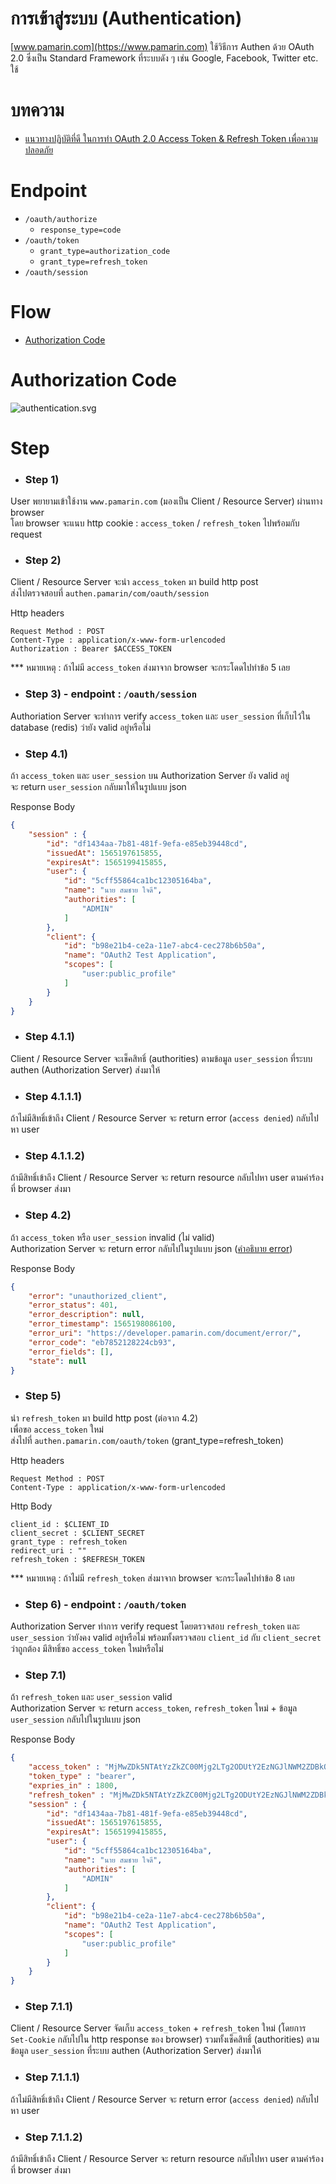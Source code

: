 # การเข้าสู่ระบบ (Authentication)

[www.pamarin.com](https://www.pamarin.com) ใช้วิธีการ Authen ด้วย OAuth 2.0 ซึ่งเป็น Standard Framework ที่ระบบดัง ๆ เช่น Google, Facebook, Twitter etc. ใช้ 

# บทความ
- [แนวทางปฏิบัติที่ดี ในการทำ OAuth 2.0 Access Token & Refresh Token เพื่อความปลอดภัย](https://medium.com/@jittagornp/best-practice-%E0%B9%83%E0%B8%99%E0%B8%81%E0%B8%B2%E0%B8%A3%E0%B8%97%E0%B8%B3-oauth2-access-token-refresh-token-457ae3bee4b7)

# Endpoint
- `/oauth/authorize`
   - `response_type=code`
- `/oauth/token`
   - `grant_type=authorization_code`
   - `grant_type=refresh_token`
- `/oauth/session`

# Flow
- [Authorization Code](#authorization-code)

# Authorization Code
![authentication.svg](./authentication.svg)

# Step

- ### Step 1) 
User พยายามเข้าใช้งาน `www.pamarin.com` (มองเป็น Client / Resource Server) ผ่านทาง browser      
โดย browser จะแนบ http cookie : `access_token` / `refresh_token` ไปพร้อมกับ request  
  
- ### Step 2) 
Client / Resource Server จะนำ `access_token` มา build http post   
ส่งไปตรวจสอบที่ `authen.pamarin/com/oauth/session`  
  
Http headers  
```
Request Method : POST
Content-Type : application/x-www-form-urlencoded
Authorization : Bearer $ACCESS_TOKEN  
```
*** หมายเหตุ : ถ้าไม่มี `access_token` ส่งมาจาก browser จะกระโดดไปทำข้อ 5 เลย 

- ### Step 3) - endpoint : `/oauth/session`  
Authoriation Server จะทำการ verify `access_token` และ `user_session` 
ที่เก็บไว้ใน database (redis) ว่ายัง valid อยู่หรือไม่   

- ### Step 4.1) 
ถ้า `access_token` และ `user_session` บน Authorization Server ยัง valid อยู่    
จะ return `user_session` กลับมาให้ในรูปแบบ json  
  
Response Body    
```json
{
    "session" : {
        "id": "df1434aa-7b81-481f-9efa-e85eb39448cd",
        "issuedAt": 1565197615855,
        "expiresAt": 1565199415855,
        "user": {
            "id": "5cff55864ca1bc12305164ba",
            "name": "นาย สมชาย ใจดี",
            "authorities": [
                "ADMIN"
            ]
        },
        "client": {
            "id": "b98e21b4-ce2a-11e7-abc4-cec278b6b50a",
            "name": "OAuth2 Test Application",
            "scopes": [
                "user:public_profile"
            ]
        }
    }
} 
```

- ### Step 4.1.1) 
Client / Resource Server จะเช็คสิทธิ์ (authorities) ตามข้อมูล 
`user_session` ที่ระบบ authen (Authorization Server) ส่งมาให้  

- ### Step 4.1.1.1) 
ถ้าไม่มีสิทธิ์เข้าถึง Client / Resource Server จะ return error (`access denied`) กลับไปหา user   

- ### Step 4.1.1.2) 
ถ้ามีสิทธิ์เข้าถึง Client / Resource Server จะ return resource กลับไปหา user ตามคำร้องที่ browser ส่งมา 

- ### Step 4.2) 
ถ้า `access_token` หรือ `user_session` invalid (ไม่ valid)   
Authorization Server จะ return error กลับไปในรูปแบบ json ([คำอธิบาย error](./../error/)) 
  
Response Body  
```json
{
    "error": "unauthorized_client",
    "error_status": 401,
    "error_description": null,
    "error_timestamp": 1565198086100,
    "error_uri": "https://developer.pamarin.com/document/error/",
    "error_code": "eb7852128224cb93",
    "error_fields": [],
    "state": null
}
```
- ### Step 5)  
นำ `refresh_token` มา build http post (ต่อจาก 4.2)  
เพื่อขอ `access_token` ใหม่  
ส่งไปที่ `authen.pamarin.com/oauth/token` (grant_type=refresh_token)  
  
Http headers  
```
Request Method : POST
Content-Type : application/x-www-form-urlencoded  
```
Http Body
```
client_id : $CLIENT_ID  
client_secret : $CLIENT_SECRET  
grant_type : refresh_token  
redirect_uri : ""
refresh_token : $REFRESH_TOKEN  
```
*** หมายเหตุ : ถ้าไม่มี `refresh_token` ส่งมาจาก browser จะกระโดดไปทำข้อ 8 เลย 

- ### Step 6) - endpoint : `/oauth/token`   
Authorization Server ทำการ verify request โดยตรวจสอบ `refresh_token` และ `user_session` ว่ายังคง valid อยู่หรือไม่
พร้อมทั้งตรวจสอบ `client_id` กับ `client_secret` ว่าถูกต้อง มีสิทธิ์ขอ `access_token` ใหม่หรือไม่ 

- ### Step 7.1) 
ถ้า `refresh_token` และ `user_session` valid  
Authorization Server จะ return `access_token`, `refresh_token` ใหม่ + ข้อมูล `user_session` กลับไปในรูปแบบ json  
  
Response Body
```json
{
    "access_token" : "MjMwZDk5NTAtYzZkZC00Mjg2LTg2ODUtY2EzNGJlNWM2ZDBkOjE1NjUyNzYxOTg3NDU6M2I2ZmQ4YzI3YmQ2NDhhYmZmYjFjMDY2NDUxMmU0NGE2N2E3NmQ3MTEwYWIxZGFlNDU1NmFlNzJhYWFhZDBiMw==",
    "token_type" : "bearer",
    "expries_in" : 1800,
    "refresh_token" : "MjMwZDk5NTAtYzZkZC00Mjg2LTg2ODUtY2EzNGJlNWM2ZDBkOjE1NjUyODUxOTg3NTA6YTlmOTAzYWEwMmE5M2YwMzY3Y2Y2MzI4YzgwOWE5YWIxZDg3MWZmZTQ2NmE0Y2MzOGU0ZWNkOWViZjFlODg0MA==",
    "session" : {
        "id": "df1434aa-7b81-481f-9efa-e85eb39448cd",
        "issuedAt": 1565197615855,
        "expiresAt": 1565199415855,
        "user": {
            "id": "5cff55864ca1bc12305164ba",
            "name": "นาย สมชาย ใจดี",
            "authorities": [
                "ADMIN"
            ]
        },
        "client": {
            "id": "b98e21b4-ce2a-11e7-abc4-cec278b6b50a",
            "name": "OAuth2 Test Application",
            "scopes": [
                "user:public_profile"
            ]
        }
    }
}
```

- ### Step 7.1.1)
Client / Resource Server จัดเก็บ `access_token` + `refresh_token` ใหม่ (โดยการ `Set-Cookie` กลับไปใน http response ของ browser) รวมทั้งเช็คสิทธิ์ (authorities) ตามข้อมูล `user_session` ที่ระบบ authen (Authorization Server) ส่งมาให้ 

- ### Step 7.1.1.1)   
ถ้าไม่มีสิทธิ์เข้าถึง Client / Resource Server จะ return error (`access denied`) กลับไปหา user  

- ### Step 7.1.1.2) 
ถ้ามีสิทธิ์เข้าถึง Client / Resource Server จะ return resource กลับไปหา user ตามคำร้องที่ browser ส่งมา
